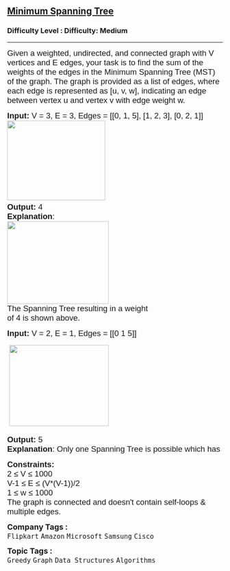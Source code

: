 <h2><a href="https://www.geeksforgeeks.org/problems/minimum-spanning-tree/1">Minimum Spanning Tree</a></h2><h3>Difficulty Level : Difficulty: Medium</h3><hr><div class="problems_problem_content__Xm_eO"><p><span style="font-family: arial, helvetica, sans-serif;"><span style="font-size: 18.6667px;">Given a weighted, undirected, and connected graph with V vertices and E edges, your task is to find the sum of the weights of the edges in the Minimum Spanning Tree (MST) of the graph. The graph is provided as a list of edges, where each edge is represented as [u, v, w], indicating an edge between vertex u and vertex v with edge weight w.</span></span></p>
<pre><span style="font-size: 14pt; font-family: arial, helvetica, sans-serif;"><strong>Input: </strong>V = 3, E = 3, Edges = [[0, 1, 5], [1, 2, 3], [0, 2, 1]]
<img src="https://media.geeksforgeeks.org/img-practice/prod/addEditProblem/700343/Web/Other/blobid1_1744376821.jpg" width="229" height="186"> <br><strong>Output: </strong>4
<strong>Explanation</strong>:
<img src="https://media.geeksforgeeks.org/img-practice/prod/addEditProblem/700343/Web/Other/blobid2_1744376854.jpg" width="237" height="193"><br>The Spanning Tree resulting in a weight
of 4 is shown above.</span></pre>
<pre><span style="font-size: 14pt; font-family: arial, helvetica, sans-serif;"><strong style="white-space: normal;">Input: </strong><span style="white-space: normal;">V = 2, E = 1, Edges = [[0 1 5]]</span></span><br><br><span style="font-size: 14pt; font-family: arial, helvetica, sans-serif;"> <img src="https://media.geeksforgeeks.org/img-practice/prod/addEditProblem/700343/Web/Other/blobid3_1744376890.jpg" width="232" height="189"></span><br><br><span style="font-size: 14pt; font-family: arial, helvetica, sans-serif;"><strong>Output: </strong>5 </span><br><span style="font-size: 14pt; font-family: arial, helvetica, sans-serif;"><strong>Explanation</strong>: Only one Spanning Tree is possible which has a weight of 5.<br></span></pre>
<p><strong style="font-family: arial, helvetica, sans-serif; font-size: 14pt;">Constraints:<br></strong><span style="font-size: 14pt; font-family: arial, helvetica, sans-serif;">2 ≤ V ≤ 1000<br>V-1 ≤ E ≤ (V*(V-1))/2<br>1 ≤ w ≤ 1000<br>The graph is connected and doesn't contain self-loops &amp; multiple edges.</span></p></div><p><span style=font-size:18px><strong>Company Tags : </strong><br><code>Flipkart</code>&nbsp;<code>Amazon</code>&nbsp;<code>Microsoft</code>&nbsp;<code>Samsung</code>&nbsp;<code>Cisco</code>&nbsp;<br><p><span style=font-size:18px><strong>Topic Tags : </strong><br><code>Greedy</code>&nbsp;<code>Graph</code>&nbsp;<code>Data Structures</code>&nbsp;<code>Algorithms</code>&nbsp;